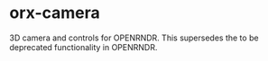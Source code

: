 # orx-camera

3D camera and controls for OPENRNDR. This supersedes the to be deprecated functionality in OPENRNDR.